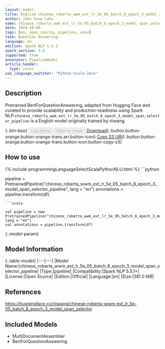 ```yaml
---
layout: model
title: English chinese_roberta_wwm_ext_lr_5e_05_batch_8_epoch_3_model_span_selector_pipeline pipeline BertForQuestionAnswering from riiwang
author: John Snow Labs
name: chinese_roberta_wwm_ext_lr_5e_05_batch_8_epoch_3_model_span_selector_pipeline
date: 2024-10-09
tags: [en, open_source, pipeline, onnx]
task: Question Answering
language: en
edition: Spark NLP 5.5.1
spark_version: 3.0
supported: true
annotator: PipelineModel
article_header:
  type: cover
use_language_switcher: "Python-Scala-Java"
---
```


## Description

Pretrained BertForQuestionAnswering, adapted from Hugging Face and curated to provide scalability and production-readiness using Spark NLP.`chinese_roberta_wwm_ext_lr_5e_05_batch_8_epoch_3_model_span_selector_pipeline` is a English model originally trained by riiwang.

{:.btn-box}
<button class="button button-orange" disabled>Live Demo</button>
<button class="button button-orange" disabled>Open in Colab</button>
[Download](https://s3.amazonaws.com/auxdata.johnsnowlabs.com/public/models/chinese_roberta_wwm_ext_lr_5e_05_batch_8_epoch_3_model_span_selector_pipeline_en_5.5.1_3.0_1728453538843.zip){:.button.button-orange.button-orange-trans.arr.button-icon}
[Copy S3 URI](s3://auxdata.johnsnowlabs.com/public/models/chinese_roberta_wwm_ext_lr_5e_05_batch_8_epoch_3_model_span_selector_pipeline_en_5.5.1_3.0_1728453538843.zip){:.button.button-orange.button-orange-trans.button-icon.button-copy-s3}

## How to use



<div class="tabs-box" markdown="1">
{% include programmingLanguageSelectScalaPythonNLU.html %}
```python

pipeline = PretrainedPipeline("chinese_roberta_wwm_ext_lr_5e_05_batch_8_epoch_3_model_span_selector_pipeline", lang = "en")
annotations =  pipeline.transform(df)   

```
```scala

val pipeline = new PretrainedPipeline("chinese_roberta_wwm_ext_lr_5e_05_batch_8_epoch_3_model_span_selector_pipeline", lang = "en")
val annotations = pipeline.transform(df)

```
</div>

{:.model-param}
## Model Information

{:.table-model}
|---|---|
|Model Name:|chinese_roberta_wwm_ext_lr_5e_05_batch_8_epoch_3_model_span_selector_pipeline|
|Type:|pipeline|
|Compatibility:|Spark NLP 5.5.1+|
|License:|Open Source|
|Edition:|Official|
|Language:|en|
|Size:|381.0 MB|

## References

https://huggingface.co/riiwang/chinese-roberta-wwm-ext_lr_5e-05_batch_8_epoch_3_model_span_selector

## Included Models

- MultiDocumentAssembler
- BertForQuestionAnswering